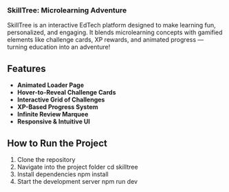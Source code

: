 ### SkillTree: Microlearning Adventure

SkillTree is an interactive EdTech platform designed to make learning fun, personalized, and engaging. It blends microlearning concepts with gamified elements like challenge cards, XP rewards, and animated progress — turning education into an adventure!

## Features

- **Animated Loader Page** 
- **Hover-to-Reveal Challenge Cards**
- **Interactive Grid of Challenges**
- **XP-Based Progress System**
- **Infinite Review Marquee**
- **Responsive & Intuitive UI**

## How to Run the Project

1. Clone the repository
2. Navigate into the project folder
    cd skilltree
3. Install dependencies
    npm install
4. Start the development server
    npm run dev 

